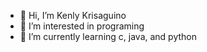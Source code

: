 - 👋 Hi, I’m Kenly Krisaguino
- 👀 I’m interested in programing
- 🌱 I’m currently learning c, java, and python
